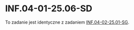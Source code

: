# INF.04-01-25.06-SD

To zadanie jest identyczne z zadaniem [INF.04-02-25.01-SG](/INF.04-25.01/INF.04-02-25.01-SG/).
